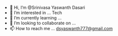 - 👋 Hi, I’m @Srinivasa Yaswanth Dasari
- 👀 I’m interested in ... Tech 
- 🌱 I’m currently learning ...
- 💞️ I’m looking to collaborate on ...
- 📫 How to reach me ... dsyaswanth777@gmail.com

<!---
DSYaswanth777/DSYaswanth777 is a ✨ special ✨ repository because its `README.md` (this file) appears on your GitHub profile.
You can click the Preview link to take a look at your changes.
--->

